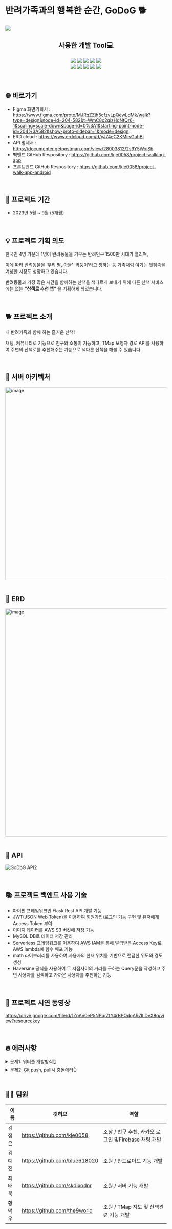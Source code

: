 # 반려가족과의 행복한 순간, GoDoG 🐕
<img src="https://user-images.githubusercontent.com/130967356/268191180-f1f1e9cd-2379-4126-9341-922151bbe83b.png">

<div align=center>
  <h2>사용한 개발 Tool💻</h2>  
  <img src="https://img.shields.io/badge/Python-3776AB?style=flat&logo=python&logoColor=white"/>
  <img src="https://img.shields.io/badge/Java-F7DF1E?style=flat&logo=javascript&logoColor=white"/>
  <img src="https://img.shields.io/badge/AmazonAWS-232F3E?style=flat&logo=amazonaws&logoColor=white"/>
  <img src="https://img.shields.io/badge/Android Studio-3DDC84?style=flat&logo=androidstudio&logoColor=white"/>
  <img src="https://img.shields.io/badge/Visual Studio Code-007ACC?style=flat&logo=visualstudiocode&logoColor=white"/>
  <br>
  <img src="https://img.shields.io/badge/Serverless-FD5750?style=flat&logo=serverless&logoColor=white"/>
  <img src="https://img.shields.io/badge/Postman-FF6C37?style=flat&logo=postman&logoColor=white"/>
  <img src="https://img.shields.io/badge/MySQL-4479A1?style=flat&logo=mysql&logoColor=white"/>
  <img src="https://img.shields.io/badge/Firebase-FFCA28?style=flat&logo=firebase&logoColor=white"/>
  <img src="https://img.shields.io/badge/Github-181717?style=flat&logo=github&logoColor=white"/>
</div>

<br>
<br>
<h2>🌐 바로가기</h2>

- Figma 화면기획서 : https://www.figma.com/proto/MJRqZZjh5cfzvLpQewLdMk/walk?type=design&node-id=204-582&t=WmC8c2gizHdNtQr6-1&scaling=scale-down&page-id=0%3A1&starting-point-node-id=204%3A582&show-proto-sidebar=1&mode=design
- ERD cloud : https://www.erdcloud.com/d/yJ74eC2KMiisGuhBi
- API 명세서 : https://documenter.getpostman.com/view/28003812/2s9Y5WxiSb
- 백엔드 GitHub Respository : https://github.com/kje0058/project-walking-app
- 프론트엔드 GitHub Respository : https://github.com/kje0058/project-walk-app-android

<br>
<h2>📅 프로젝트 기간</h2>

- 2023년 5월 ~ 9월 (5개월)

<br>
<h2>💡 프로젝트 기획 의도</h2>

한국인 4명 가운데 1명이 반려동물을 키우는 반려인구 1500만 시대가 열리며,

이에 따라 반려동물을 ‘우리 딸, 아들’ ‘막둥이’라고 칭하는 등 가족처럼 여기는 펫펨족을 겨냥한 시장도 성장하고 있습니다.

반려동물과 가장 많은 시간을 함께하는 산책을 색다르게 보내기 위해 다른 산책 서비스에는 없는 **"산책로 추천 앱"** 을 기획하게 되었습니다. 

<br>
<h2>🐕 프로젝트 소개</h2>

내 반려가족과 함께 하는 즐거운 산책!

채팅, 커뮤니티로 기능으로 친구와 소통이 가능하고, TMap 보행자 경로 API를 사용하여 주변의 산책로를 추천해주는 기능으로 색다른 산책을 해볼 수 있습니다.

<br>
<h2>📌 서버 아키텍처</h2>

<img width="600" alt="image" src="https://github.com/GoDoG-app/project-GoDoG-server/assets/130967340/137b69a0-1796-411d-b9ef-2e5594a45cce">
<br>

<br>
<h2>📰 ERD</h2>

<img width="709" alt="image" src="https://github.com/GoDoG-app/project-GoDoG-android/assets/130967340/156ee4ca-8b1c-4112-a5ff-11fdb6ed3ca5">
<br>

<br>
<h2>📑 API</h2>

![GoDoG API2](https://github.com/GoDoG-app/project-GoDoG-android/assets/130967340/95914f78-f868-48da-bc4a-03f5bbd6950b)
<br>

<br>
<h2>📚 프로젝트 백엔드 사용 기술</h2>

- 파이썬 프레임워크인 Flask Rest API 개발 기능   
- JWT(JSON Web Token)을 이용하여 회원가입/로그인 기능 구현 및 유저에게 Access Token 부여  
- 이미지 데이터를 AWS S3 버킷에 저장 기능
- MySQL DB로 데이터 저장 관리
- Serverless 프레임워크를 이용하여 AWS IAM을 통해 발급받은 Access Key로 AWS lambda에 함수 배포 기능  
-  math 라이브러리를 사용하여 사용자의 현재 위치를 기반으로 랜덤한 위도와 경도 생성  
- Haversine 공식을 사용하여 두 지점사이의 거리를 구하는 Query문을 작성하고 주변 사용자를 검색하고 가까운 사용자를 추천하는 기능 

<br>
<h2>📱 프로젝트 시연 동영상</h2>

https://drive.google.com/file/d/1ZpAn0eP5NPqrZfY4rBPOdqAR7lLDeX8q/view?resourcekey

<br>
<h2>🔥 에러사항</h2>
<details>
<summary>문제1. 워터풀 개발방식👆</summary>
  
- 백엔드에서 개발한 API를 중간에 한꺼번에 배포하다보니 어디서 에러가 발생한지 모르는 상황 발생
- 대처: 애자일 개발방식으로 변경
  
  서버를 새로 만들어 API를 하나씩 테스트하고 배포하는 애자일 방식으로 개발을 진행하여 에러를 찾았고,
  라이브러리를 설치할 때 자동 설치된 라이브러리의 버전 문제였고 버전을 낮춰 해결

<img src="https://github.com/GoDoG-app/project-GoDoG-android/assets/130967356/a7d735f2-03f5-494c-86ab-fc7dbad73be3">
</details>

<details>
<summary>문제2.  Git push, pull시 충돌에러👆</summary>

- 팀원 두명이 같은 파일을 수정해서 동시에 git에 올려 충돌 발생
- 대처 : Git push시 팀원간의 소통
  
  Git branch를 만들어 git pull, push 상황을 공유하고 충돌이 더이상 일어나지 않게 Slack에서 소통함
  Git Gragh를 확인하여 git push 상황을 체크함

<img src="https://github.com/GoDoG-app/project-GoDoG-android/assets/130967356/68cabf96-47c7-4b5d-b220-b15c71d692c3">
</details>

<br>
<h2>👨‍💻 팀원</h2>

|이름|깃허브|역할|
|------|---|---|
|김정은|https://github.com/kje0058|조장 / 친구 추천, 카카오 로그인 및Firebase 채팅 개발|
|김예진|https://github.com/blue618020|조원 / 안드로이드 기능 개발|
|최태욱|https://github.com/skdixodnr|조원 / 서버 기능 개발|
|황덕우|https://github.com/the9world|조원 / TMap 지도 및 산책관련 기능 개발|
